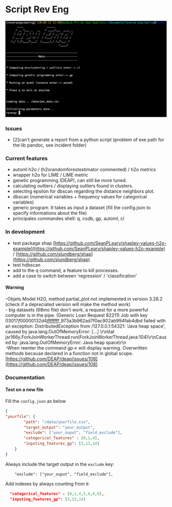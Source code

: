 # Script Rev Eng

![screen.png](https://github.com/jgraille/reveng/blob/master/data/screen.png)

### Issues
- [2]can't generate a report from a python script (problem of exe path for the lib pandoc, see incident folder)

### Current features
- automl h2o / (h2orandomforestestimator commented) / h2o metrics 
- wrapper h2o for LIME / LIME metric 
- genetic programming (DEAP), can still be more tuned.
- calculating outliers / displaying outliers found in clusters.
- selecting epsilon for dbscan regarding the distance neighbors plot.
- dbscan (numerical variables + frequency values for categorical variables)
- generic program. It takes as input a dataset (fill the config.json to specify informations about the file)
- principales commandes shell: q, codb, gp, automl, cl

### In development
- test package shap [https://github.com/SeanPLeary/shapley-values-h2o-example](https://github.com/SeanPLeary/shapley-values-h2o-example) / [https://github.com/slundberg/shap](https://github.com/slundberg/shap)
- test hdbscan
- add to the q command, a feature to kill processes.
- add a case to switch between 'regression' / 'classification'

#### Warning
-Objets Model H2O, method partial_plot not implemented in version 3.28.2 (check if a depreciated version will make the method work)
<br/>- big datasets (68mo file) don't work, a request for a more powerful computer is in the pipe. (Generic Loan Request 82211)
Job with key $03017f00000132d4ffffffff$_973a3b962ad7f0ac902ab994fab4dbd failed with an exception: DistributedException from /127.0.0.1:54321: 'Java heap space', 
caused by java.lang.OutOfMemoryError: [...] \r\n\tat jsr166y.ForkJoinWorkerThread.run(ForkJoinWorkerThread.java:104)\r\nCaused by: java.lang.OutOfMemoryError: Java heap space\r\n
<br/>-When reenter the command gp-> will display warning. Overwritten methods because declared in a function not in global scope. [https://github.com/DEAP/deap/issues/108](https://github.com/DEAP/deap/issues/108)

### Documentation
#### Test on a new file
Fill the `config.json` as below
```json
{
"yourfile": {
		"path": "/data/yourfile.csv",
		"target_output": "your_output",
		"exclude": ["your_ouput", "field_exclude"],
		"categorical_features" : [0,1,4],
		"inputing_features_gp": [3,13,14]
	}
}
```
Always include the target output in the `exclude` key: 
```
    "exclude": ["your_ouput", "field_exclude"],
```

Add indexes by always counting from `0`:
```json
  "categorical_features" : [0,1,4,5,6,8,9],
  "inputing_features_gp": [3,13,14]
```


